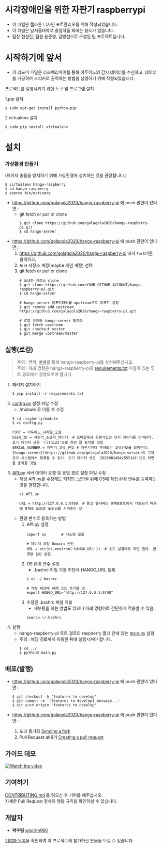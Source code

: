 # 시각장애인을 위한 자판기 raspberrypi
   * 이 파일은 캡스톤 디자인 포트폴리오를 위해 작성되었습니다.
   * 이 파일은 남서울대학교 졸업작품 외에는 용도가 없습니다.
   * 팀장 전성진, 팀원 윤준영, 김병현으로 구성된 팀 프로젝트입니다.
   

# 시작하기에 앞서
  * 이 리드미 파일은 라즈베리파이를 통해 아두이노의 감지 데이터를 수신하고, 데이터를 가공하여 스피커로 출력하는 방법을 설명하기 위해 작성되었습니다.
  

프로젝트를 실행시키기 위한 도구 및 프로그램 설치

1.pip 설치
```
$ sudo apt-get install python-pip
```

2.virtualenv 설치
```
$ sudo pip install virtualenv
```

# 설치

### 가상환경 만들기
(패키지 충돌을 방지하기 위해 가상환경에 설치하는 것을 권장합니다.)
```
$ virtualenv hango-raspberry
$ cd hango-raspberry
$ source bin/activate
```

* https://github.com/golagola2020/hango-raspberry-pi 에 push 권한이 있다면 :  
   * git fetch or pull or clone
      ```
      $ git clone https://github.com/golagola2020/hango-raspberry-pi.git
      $ cd hango-server
      ```
 * https://github.com/golagola2020/hango-raspberry-pi 에 push 권한이 없다면 :  
   1. https://github.com/golagola2020/hango-raspberry-pi 에서 ```Fork```버튼 클릭하고,
   2. 포크 저장소 계정(maybe 개인 계정) 선택
   3. git fetch or pull or clone
      ```
      # 포크한 저장소 clone
      $ git clone https://github.com:YOUR_GITHUB_ACCOUNT/hango-raspberry-pi.git
      $ cd hango-server

      # hango-server 레포지터리를 upstream으로 리모트 설정
      $ git remote add upstream https://github.com/golagola2020/hango-raspberry-pi.git

      # 로컬 코드와 hango-server 동기화
      $ git fetch upstream
      $ git checkout master
      $ git merge upstream/master
      ```
  ## 실행(로컬)
> 주의 : 먼저, [설치](https://github.com/golagola2020/hango-raspberry-pi#설치로컬)를 통해 hango-raspberry-pi를 설치해주십시오.    
> 주의 : 아래 명령은 hango-raspberry-pi의 [requirements.txt](https://github.com/golagola2020/hango-raspberry-pi/blob/master/requirements.txt) 파일이 있는 루트 경로에서 실행되어야 합니다.
   1. 패키지 설치하기
      ```
      $ pip install -r requirements.txt
      ```
   2. [config.py](https://github.com/golagola2020/hango-raspberry-pi/blob/master/raspberry/module/config.py) 설정 파일 수정
      * /mobule 로 이동 후 수정
      ```
      $ cd raspberry/module
      $ vi config.py
      ```      
      ```python3
      PORT = 아두이노_시리얼_포트
      USER_ID = 자판기_소유자_아이디  # 모바일에서 회원가입한 유저 아이디를 의미한다. 초기 데이터 셋은 'rltn123'으로 하면 잘 동작할 것임
      SERIAL_NUMBER = 자판기_고유_번호 # 자판기마다 부여되는 고유번호를 의미한다. [hango-server](https://github.com/golagola2020/hango-server)의 고객 관리 시스템에서 등록할 수 있다. 초기 데이터 셋은 '20200814042555141'으로 하면 잘 동작할 것임
      ```
   3. [API.py]() 서버 데이터 요청 및 응답 경로 설정 파일 수정
      * 해당 API.py를 수정해도 되지만, 보안을 위해 OS에 직접 환경 변수를 등록하는 것을 권장합니다.
         ```
         vi API.py
         ```
         ```python3
         URL = http://127.0.0.1:9700  # 행고 웹서버는 9700포트에서 가동되기 때문에 9700 포트와 포워딩을 시켜주는 것.
         ```
      * 환경 변수로 등록하는 방법
         1. API.py 설정
            ```python3
            import os       # 시스템 모듈

            # 데이터 요청 Domain 선언
            URL = str(os.environ['HANGO_URL'])  # 초기 설정대로 두면 된다. 변경할 필요 없음.
            ```
         2. OS 환경 변수 설정
            * .bashrc 파일 가장 하단에 HANGO_URL 등록
            ```
            $ vi ~/.bashrc
            ```
            ```
            # 가장 하단에 아래 코드 추가할 것
            export HANGO_URL="http://127.0.0.1:9700"
            ```
         3. 수정된 .bashrc 파일 적용
            * 재부팅을 하는 방법도 있으나 아래 명령어로 간단하게 적용할 수 있음.
            ```
            source ~/.bashrc
            ```
   3. 실행
      * hango-raspberry-pi 루트 경로의 raspberry 폴더 안에 있는 [main.py](https://github.com/golagola2020/hango-raspberry-pi/blob/master/raspberry/main.py) 실행
      * 주의 : 해당 경로까지 이동한 뒤에 실행시켜야 합니다.
         ```
         $ cd ../
         $ python3 main.py
         ```
## 배포(발행)

* https://github.com/golagola2020/hango-raspberry-pi 에 push 권한이 있다면 :  
   ```
   $ git checkout -b 'features to develop'
   $ git commit -m '[features to develop] message...'
   $ git push origin 'features to develop'
   ```

* https://github.com/golagola2020/hango-raspberry-pi 에 push 권한이 없다면 :  
   1. 포크 동기화 [Syncing a fork](https://docs.github.com/en/github/collaborating-with-issues-and-pull-requests/syncing-a-fork)
   2. Pull Request 보내기 [Creating a pull request](https://docs.github.com/en/github/collaborating-with-issues-and-pull-requests/creating-a-pull-request)
   
## 가이드 데모
[![Watch the video](https://user-images.githubusercontent.com/56839474/96984452-6d023300-155b-11eb-9686-f7b46d721b3f.png)](https://youtu.be/suJCUtuc3GM)

## 기여하기
[CONTRIBUTING.md](https://github.com/golagola2020/hango-raspberry-pi/blob/master/CONTRIBUTING.md) 를 읽으신 후 기여를 해주십시오.     
자세한 Pull Request 절차와 행동 규칙을 확인하실 수 있습니다.

## 개발자

  - **박우림** [woorim960](https://github.com/woorim960)


[기여자 목록](https://github.com/golagola2020/hango-server/graphs/contributors)을 확인하여 이 프로젝트에 참가하신 분들을 보실 수 있습니다.

